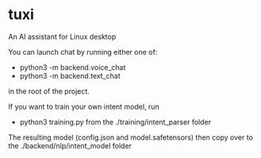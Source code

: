 # tuxi
An AI assistant for Linux desktop

You can launch chat by running either one of:

- python3 -m backend.voice_chat
- python3 -m backend.text_chat

in the root of the project.

If you want to train your own intent model, run
- python3 training.py
from the ./training/intent_parser folder

The resulting model (config.json and model.safetensors) then copy over to the ./backend/nlp/intent_model folder
